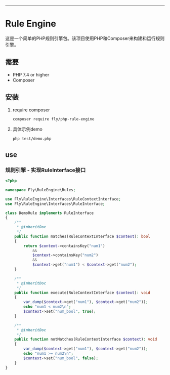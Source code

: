 
---
# Rule Engine

这是一个简单的PHP规则引擎包。该项目使用PHP和Composer来构建和运行规则引擎。

## 需要

- PHP 7.4 or higher
- Composer

## 安装

1. require composer

    ```sh
    composer require fly/php-rule-engine
    ```
   

2. 具体示例demo
   ```sh
   php test/demo.php
   ```

## use
### 规则引擎 - 实现RuleInterface接口
```php
<?php

namespace Fly\RuleEngine\Rules;

use Fly\RuleEngine\Interfaces\RuleContextInterface;
use Fly\RuleEngine\Interfaces\RuleInterface;

class DemoRule implements RuleInterface
{
    /**
     * @inheritDoc
     */
    public function matches(RuleContextInterface $context): bool
    {
        return $context->containsKey("num1")
            &&
            $context->containsKey("num2")
            &&
            $context->get("num1") < $context->get("num2");
    }

    /**
     * @inheritDoc
     */
    public function execute(RuleContextInterface $context): void
    {
        var_dump($context->get("num1"), $context->get("num2"));
        echo "num1 < num2\n";
        $context->set("num_bool", true);
    }

    /**
     * @inheritDoc
     */
    public function notMatches(RuleContextInterface $context): void
    {
        var_dump($context->get("num1"), $context->get("num2"));
        echo "num1 >= num2\n";
        $context->set("num_bool", false);
    }
}
```
